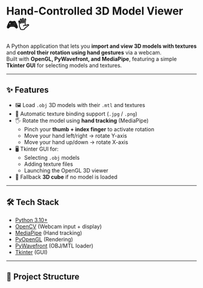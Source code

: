 # Hand-Controlled 3D Model Viewer 🎮🖐️

A Python application that lets you **import and view 3D models with textures** and **control their rotation using hand gestures** via a webcam.  
Built with **OpenGL, PyWavefront, and MediaPipe**, featuring a simple **Tkinter GUI** for selecting models and textures.

---

## ✨ Features
- 🖼️ Load `.obj` 3D models with their `.mtl` and textures
- 🎨 Automatic texture binding support (`.jpg` / `.png`)
- 🖐️ Rotate the model using **hand tracking** (MediaPipe)
  - Pinch your **thumb + index finger** to activate rotation
  - Move your hand left/right → rotate Y-axis
  - Move your hand up/down → rotate X-axis
- 🖥️ Tkinter GUI for:
  - Selecting `.obj` models
  - Adding texture files
  - Launching the OpenGL 3D viewer
- 🎲 Fallback **3D cube** if no model is loaded

---

## 🛠️ Tech Stack
- [Python 3.10+](https://www.python.org/)
- [OpenCV](https://opencv.org/) (Webcam input + display)
- [MediaPipe](https://developers.google.com/mediapipe) (Hand tracking)
- [PyOpenGL](http://pyopengl.sourceforge.net/) (Rendering)
- [PyWavefront](https://github.com/pywavefront/PyWavefront) (OBJ/MTL loader)
- [Tkinter](https://wiki.python.org/moin/TkInter) (GUI)

---

## 📂 Project Structure
